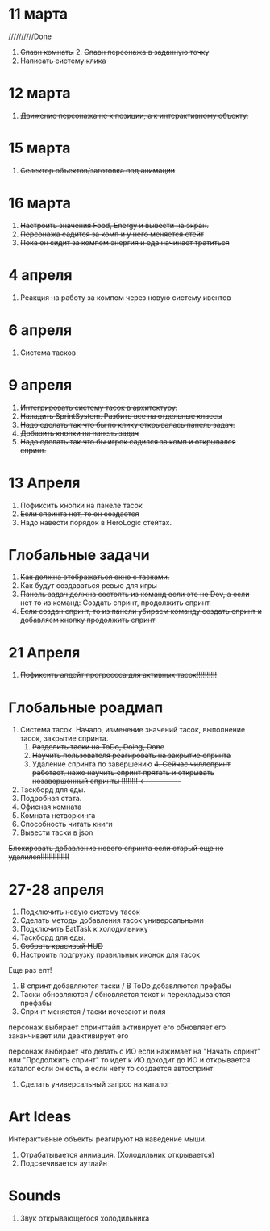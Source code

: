 
# 11 марта 
//////////Done

1. ~~Спавн комнаты~~
   2. ~~Спавн персонажа в заданную точку~~                         
3. ~~Написать систему клика~~


# 12 марта

1. ~~Движение персонажа не к позиции, а к интерактивному объекту.~~

# 15 марта
1. ~~Селектор объектов/заготовка под анимации~~                    

# 16 марта
1. ~~Настроить значения Food, Energy и вывести на экран.~~
2. ~~Персонажа садится за комп и у него меняется стейт~~
3. ~~Пока он сидит за компом энергия и еда начинает тратиться~~ 

# 4 апреля
1. ~~Реакция на работу за компом через новую систему ивентов~~

# 6 апреля 
1. ~~Система тасков~~ 

# 9 апреля 
1. ~~Интегрировать систему тасок в архитектуру.~~
2. ~~Наладить SprintSystem. Разбить все на отдельные классы~~
3. ~~Надо сделать так что бы по клику открывалась панель задач.~~
4. ~~Добавить кнопки на панель задач~~
5. ~~Надо сделать так что бы игрок садился за комп и открывался спринт.~~ 

# 13 Апреля
1. Пофиксить кнопки на панеле тасок 
2. ~~Если спринта нет, то он создается~~
3. Надо навести порядок в HeroLogic стейтах. 
 

# Глобальные задачи
1. ~~Как должна отображаться окно с тасками.~~ 
2. Как будут создаваться ревью для игры
3. ~~Панель задач должна состоять из команд если это не Dev, а если нет то из команд: Создать спринт, продолжить спринт.~~
4. ~~Если создан спринт, то из панели убираем команду создать спринт и добавляем кнопку продолжить спринт~~


# 21 Апреля
1. ~~Пофиксить апдейт прогрессса для активных тасок!!!!!!!!!!~~

# Глобальные роадмап
1. Система тасок. Начало, изменение значений тасок, выполнение тасок, закрытие спринта.
   1. ~~Разделить таски на ToDo, Doing, Done~~
   2. ~~Научить пользователя реагировать на закрытие спринта~~
   3. Удаление спринта по завершению
   ~~4. Сейчас чиллспринт работает, нажо научить спринт прятать и открывать незавершенный спринты !!!!!!!! <----------~~
2. Таскборд для еды.
3. Подробная стата.
4. Офисная комната
5. Комната нетворкинга
6. Способность читать книги
7. Вывести таски в json

~~Блокировать добавление нового спринта если старый еще не удалился!!!!!!!!!!!!!!~~
# 27-28 апреля
1. Подключить новую систему тасок
2. Сделать методы добавления тасок универсальными
3. Подключить EatTask к холодильнику 
4. Таскборд для еды.
5. ~~Собрать красивый HUD~~
6. Настроить подгрузку правильных иконок для тасок

Еще раз епт!
1. В спринт добавляются таски / В ToDo добавляются префабы
2. Таски обновляются / обновляется текст и перекладываются префабы
3. Спринт меняется / таски исчезают и поля 

персонаж выбирает спринттайп
активирует его
обновляет его
заканчивает или деактивирует его

персонаж выбирает что делать с ИО
если нажимает на "Начать спринт" или "Продолжить спринт" то идет к ИО
доходит до ИО и открывается каталог если он есть, а если нету то создается автоспринт

1. Сделать универсальный запрос на каталог

# Art Ideas
Интерактивные объекты реагируют на наведение мыши. 
1. Отрабатывается анимация. (Холодильник открывается)
2. Подсвечивается аутлайн

# Sounds
1. Звук открывающегося холодильника 


